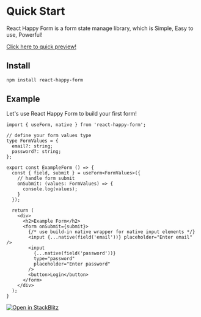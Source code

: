 # Quick Start

React Happy Form is a form state manage library, which is Simple, Easy to use, Powerful!

[Click here to quick preview!](https://react-happy-form.onrender.com)

## Install

```bash
npm install react-happy-form
```

## Example

Let's use React Happy Form to build your first form!

```tsx
import { useForm, native } from 'react-happy-form';

// define your form values type
type FormValues = {
  email?: string;
  password?: string;
};

export const ExampleForm () => {
  const { field, submit } = useForm<FormValues>({
    // handle form submit
    onSubmit: (values: FormValues) => {
      console.log(values);
    }
  });

  return (
    <div>
      <h2>Example Form</h2>
      <form onSubmit={submit}>
        {/* use build-in native wrapper for native input elements */}
        <input {...native(field('email'))} placeholder="Enter email" />
        <input
          {...native(field('password'))}
          type="password"
          placeholder="Enter password"
        />
        <button>Login</button>
      </form>
    </div>
  );
}
```

[![Open in StackBlitz](https://developer.stackblitz.com/img/open_in_stackblitz.svg)](https://stackblitz.com/edit/react-ts-thrfw4?file=ExampleForm.tsx)
